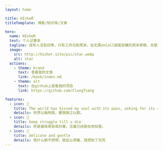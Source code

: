 ```yaml
---
layout: home

title: HIsheR
titleTemplate: 博客/知识库/文章

hero:
  name: HIsheR
  text: 个人记事本
  tagline: 成年人没有四季，只有工作日和周末，在无需onCall就能安睡的周末夜晚，总是不约而同梦见
  image:
    src: http://hisher.site/pic/star.webp
    alt: star
  actions:
    - theme: brand
      text: 查看我的文章
      link: /book/index.md
    - theme: alt
      text: 在github上查看我的项目
      link: https://github.com/ClungTsang

features:
  - icon: 💖
    title: The world has kissed my soul with its pain, asking for its return in songs。
    details: 世界以痛吻我，要我报之以歌。 
  - icon: 🌺
    title: keep struggle till u die
    details: 死是最简单容易的事，活着已经是在地狱里。
  - icon: 🌇
    title: delicate and gentle
    details: 我什么都不想想，就这么想着，就想到了天亮
---
```

